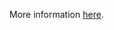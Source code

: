 More information [here](https://docs.prismacloud.io/en/enterprise-edition/policy-reference/aws-policies/aws-general-policies/bc-aws-271).

